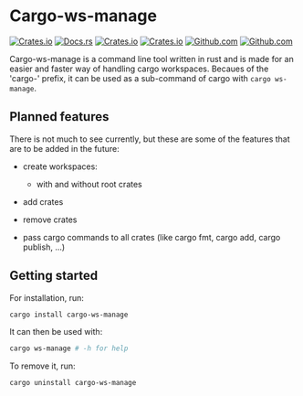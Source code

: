 # Cargo-ws-manage

[![Crates.io][crates_img]][crates_lnk]
[![Docs.rs][docs_img]][docs_lnk]
[![Crates.io][dwn_img]][crates_lnk]
[![Crates.io][dwn_recent_img]][crates_lnk]
[![Github.com][issues_img]][issues_lnk]
[![Github.com][license_img]][license_lnk]

[crates_img]:https://img.shields.io/crates/v/cargo-ws-manage
[crates_lnk]:https://crates.io/crates/cargo-ws-manage

[docs_img]:https://img.shields.io/docsrs/cargo-ws-manage/latest
[docs_lnk]:https://docs.rs/cargo-ws-manage

[dwn_img]:https://img.shields.io/crates/d/cargo-ws-manage

[dwn_recent_img]:https://img.shields.io/crates/dr/cargo-ws-manage

[license_img]:https://img.shields.io/crates/l/cargo-ws-manage
[license_lnk]:https://github.com/einfachIrgendwer0815/cargo-ws-manage/blob/main/LICENSE

[issues_img]:https://img.shields.io/github/issues/einfachIrgendwer0815/cargo-ws-manage
[issues_lnk]:https://github.com/einfachIrgendwer0815/cargo-ws-manage/issues

Cargo-ws-manage is a command line tool written in rust and is made for an easier and faster way of handling cargo workspaces. Becaues of the 'cargo-' prefix, it can be used as a sub-command of cargo with `cargo ws-manage`.



## Planned features

There is not much to see currently, but these are some of the features that are to be added in the future:

- create workspaces:
  
  - with and without root crates

- add crates

- remove crates

- pass cargo commands to all crates (like cargo fmt, cargo add, cargo publish, ...)



## Getting started

For installation, run:

```bash
cargo install cargo-ws-manage
```

It can then be used with:

```bash
cargo ws-manage # -h for help
```

To remove it, run:

```bash
cargo uninstall cargo-ws-manage
```
